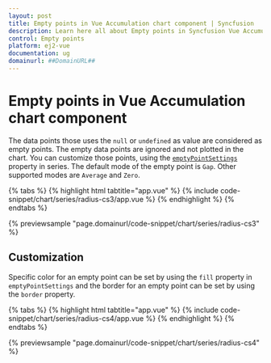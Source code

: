 ```yaml
---
layout: post
title: Empty points in Vue Accumulation chart component | Syncfusion
description: Learn here all about Empty points in Syncfusion Vue Accumulation chart component of Syncfusion Essential JS 2 and more.
control: Empty points 
platform: ej2-vue
documentation: ug
domainurl: ##DomainURL##
---
```


# Empty points in Vue Accumulation chart component

The data points those uses the `null` or `undefined` as value are considered as empty points. The empty data points are ignored and not plotted in the chart. You can customize those points, using the [`emptyPointSettings`](https://ej2.syncfusion.com/vue/documentation/api/accumulation-chart/accumulationSeries/#emptypointsettings) property in
series. The default mode of the empty point is `Gap`. Other supported modes are `Average` and `Zero`.

{% tabs %}
{% highlight html tabtitle="app.vue" %}
{% include code-snippet/chart/series/radius-cs3/app.vue %}
{% endhighlight %}
{% endtabs %}
        
{% previewsample "page.domainurl/code-snippet/chart/series/radius-cs3" %}

## Customization

Specific color for an empty point can be set by using the `fill` property in `emptyPointSettings` and the
border for an empty point can be set by using the `border` property.

{% tabs %}
{% highlight html tabtitle="app.vue" %}
{% include code-snippet/chart/series/radius-cs4/app.vue %}
{% endhighlight %}
{% endtabs %}
        
{% previewsample "page.domainurl/code-snippet/chart/series/radius-cs4" %}